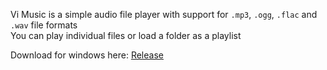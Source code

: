 Vi Music is a simple audio file player with support for `.mp3`, `.ogg`, `.flac` and `.wav` file formats  
You can play individual files or load a folder as a playlist

Download for windows here: [Release](https://github.com/silly-Violet/ViMusic/releases/tag/v1.0)

